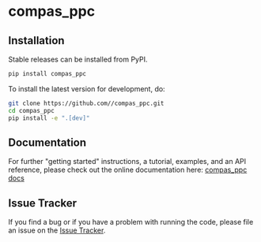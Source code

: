 # compas_ppc



## Installation

Stable releases can be installed from PyPI.

```bash
pip install compas_ppc
```

To install the latest version for development, do:

```bash
git clone https://github.com//compas_ppc.git
cd compas_ppc
pip install -e ".[dev]"
```

## Documentation

For further "getting started" instructions, a tutorial, examples, and an API reference,
please check out the online documentation here: [compas_ppc docs](https://.github.io/compas_ppc)

## Issue Tracker

If you find a bug or if you have a problem with running the code, please file an issue on the [Issue Tracker](https://github.com//compas_ppc/issues).
